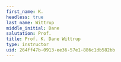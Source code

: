 ```yaml
---
first_name: K.
headless: true
last_name: Wittrup
middle_initial: Dane
salutation: Prof.
title: Prof. K. Dane Wittrup
type: instructor
uid: 264ff47b-0913-ee36-57e1-886c1db582bb
---
```

